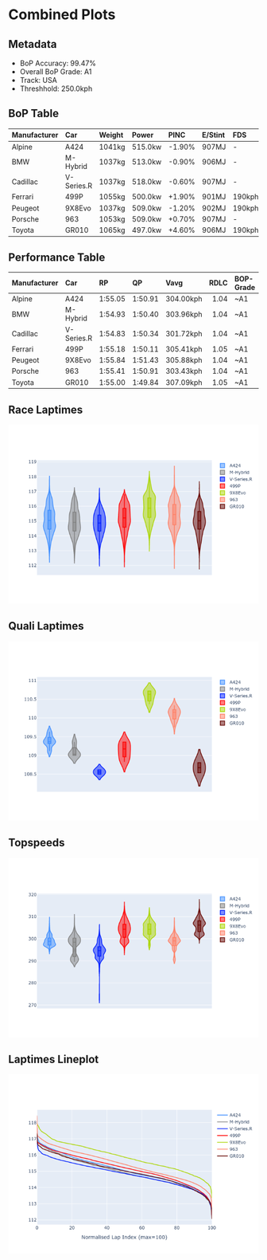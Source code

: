 # Combined Plots

## Metadata

- BoP Accuracy: 99.47%
- Overall BoP Grade: A1
- Track: USA
- Threshhold: 250.0kph

## BoP Table
| Manufacturer   | Car        | Weight   | Power   | PINC   | E/Stint   | FDS    | RDP    | QDP    | TDP    |
|:---------------|:-----------|:---------|:--------|:-------|:----------|:-------|:-------|:-------|:-------|
| Alpine         | A424       | 1041kg   | 515.0kw | -1.90% | 907MJ     | -      | 52.35% | 61.85% | 27.84% |
| BMW            | M-Hybrid   | 1037kg   | 513.0kw | -0.90% | 906MJ     | -      | 53.26% | 57.23% | 34.54% |
| Cadillac       | V-Series.R | 1037kg   | 518.0kw | -0.60% | 907MJ     | -      | 47.80% | 56.73% | 19.63% |
| Ferrari        | 499P       | 1055kg   | 500.0kw | +1.90% | 901MJ     | 190kph | 53.02% | 42.32% | 9.88%  |
| Peugeot        | 9X8Evo     | 1037kg   | 509.0kw | -1.20% | 902MJ     | 190kph | 48.47% | 51.26% | 16.02% |
| Porsche        | 963        | 1053kg   | 509.0kw | +0.70% | 907MJ     | -      | 50.87% | 45.25% | 30.77% |
| Toyota         | GR010      | 1065kg   | 497.0kw | +4.60% | 906MJ     | 190kph | 52.43% | 57.12% | 12.82% |

## Performance Table
| Manufacturer   | Car        | RP      | QP      | Vavg      |   RDLC | BOP-Grade   | Match   |
|:---------------|:-----------|:--------|:--------|:----------|-------:|:------------|:--------|
| Alpine         | A424       | 1:55.05 | 1:50.91 | 304.00kph |   1.04 | ~A1         | 99.89%  |
| BMW            | M-Hybrid   | 1:54.93 | 1:50.40 | 303.96kph |   1.04 | ~A1         | 100.00% |
| Cadillac       | V-Series.R | 1:54.83 | 1:50.34 | 301.72kph |   1.04 | ~A1         | 99.89%  |
| Ferrari        | 499P       | 1:55.18 | 1:50.11 | 305.41kph |   1.05 | ~A1         | 99.83%  |
| Peugeot        | 9X8Evo     | 1:55.84 | 1:51.43 | 305.88kph |   1.04 | ~A1         | 96.86%  |
| Porsche        | 963        | 1:55.41 | 1:50.91 | 303.43kph |   1.04 | ~A1         | 99.87%  |
| Toyota         | GR010      | 1:55.00 | 1:49.84 | 307.09kph |   1.05 | ~A1         | 99.93%  |

## Race Laptimes
![Race Laptimes](images/race_violin.png)

## Quali Laptimes
![Quali Laptimes](images/quali_violin.png)

## Topspeeds
![Topspeeds](images/topspeed_violin.png)

## Laptimes Lineplot
![Laptimes Lineplot](images/laptime_line.png)

